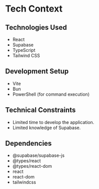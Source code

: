 # Tech Context

## Technologies Used
-   React
-   Supabase
-   TypeScript
-   Tailwind CSS

## Development Setup
-   Vite
-   Bun
-   PowerShell (for command execution)

## Technical Constraints
-   Limited time to develop the application.
-   Limited knowledge of Supabase.

## Dependencies
-   @supabase/supabase-js
-   @types/react
-   @types/react-dom
-   react
-   react-dom
-   tailwindcss
